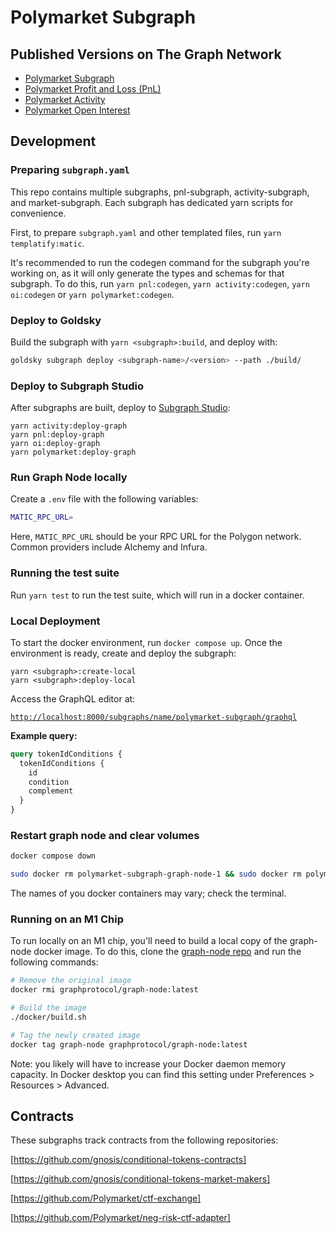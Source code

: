 # Polymarket Subgraph

## Published Versions on The Graph Network

- [Polymarket Subgraph](https://thegraph.com/explorer/subgraphs/81Dm16JjuFSrqz813HysXoUPvzTwE7fsfPk2RTf66nyC?view=Query&chain=arbitrum-one)
- [Polymarket Profit and Loss (PnL)](https://thegraph.com/explorer/subgraphs/6c58N5U4MtQE2Y8njfVrrAfRykzfqajMGeTMEvMmskVz?view=Query&chain=arbitrum-one)
- [Polymarket Activity](https://thegraph.com/explorer/subgraphs/Bx1W4S7kDVxs9gC3s2G6DS8kdNBJNVhMviCtin2DiBp?view=Query&chain=arbitrum-one)
- [Polymarket Open Interest](https://thegraph.com/explorer/subgraphs/ELaW6RtkbmYNmMMU6hEPsghG9Ko3EXSmiRkH855M4qfF?view=Query&chain=arbitrum-one)

## Development

### Preparing `subgraph.yaml`

This repo contains multiple subgraphs, pnl-subgraph, activity-subgraph, and market-subgraph. Each subgraph has dedicated yarn scripts for convenience.

First, to prepare `subgraph.yaml` and other templated files, run `yarn templatify:matic`.

It's recommended to run the codegen command for the subgraph you're working on, as it will only generate the types and schemas for that subgraph. To do this, run `yarn pnl:codegen`, `yarn activity:codegen`, `yarn oi:codegen` or `yarn polymarket:codegen`.

### Deploy to Goldsky

Build the subgraph with `yarn <subgraph>:build`, and deploy with:

```bash
goldsky subgraph deploy <subgraph-name>/<version> --path ./build/
```

### Deploy to Subgraph Studio

After subgraphs are built, deploy to [Subgraph Studio](https://thegraph.com/studio/):

```
yarn activity:deploy-graph
yarn pnl:deploy-graph
yarn oi:deploy-graph
yarn polymarket:deploy-graph
```

### Run Graph Node locally

Create a `.env` file with the following variables:

```bash
MATIC_RPC_URL=
```

Here, `MATIC_RPC_URL` should be your RPC URL for the Polygon network. Common providers include Alchemy and Infura.

### Running the test suite

Run `yarn test` to run the test suite, which will run in a docker container.

### Local Deployment

To start the docker environment, run `docker compose up`. Once the environment is ready, create and deploy the subgraph:

```[bash]
yarn <subgraph>:create-local
yarn <subgraph>:deploy-local
```

Access the GraphQL editor at:

[`http://localhost:8000/subgraphs/name/polymarket-subgraph/graphql`](http://localhost:8000/subgraphs/name/polymarket-subgraph/graphql)

**Example query:**

```graphQL
query tokenIdConditions {
  tokenIdConditions {
    id
    condition
    complement
  }
}
```

### Restart graph node and clear volumes

```bash
docker compose down
```

```bash
sudo docker rm polymarket-subgraph-graph-node-1 && sudo docker rm polymarket-subgraph-ipfs-1 && sudo docker rm polymarket-subgraph-postgres-1 && sudo docker rm polymarket-subgraph-ganache-1
```

The names of you docker containers may vary; check the terminal.

### Running on an M1 Chip

To run locally on an M1 chip, you'll need to build a local copy of the graph-node docker image. To do this, clone the [graph-node repo](https://github.com/graphprotocol/graph-node) and run the following commands:

```bash
# Remove the original image
docker rmi graphprotocol/graph-node:latest

# Build the image
./docker/build.sh

# Tag the newly created image
docker tag graph-node graphprotocol/graph-node:latest
```

Note: you likely will have to increase your Docker daemon memory capacity. In Docker desktop you can find this setting under Preferences > Resources > Advanced.

## Contracts

These subgraphs track contracts from the following repositories:

[https://github.com/gnosis/conditional-tokens-contracts]

[https://github.com/gnosis/conditional-tokens-market-makers]

[https://github.com/Polymarket/ctf-exchange]

[https://github.com/Polymarket/neg-risk-ctf-adapter]
